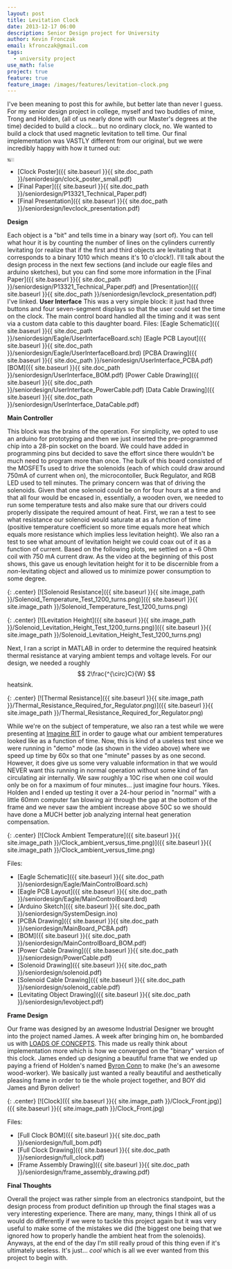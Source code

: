 ```yaml
---
layout: post
title: Levitation Clock
date: 2013-12-17 06:00
description: Senior Design project for University
author: Kevin Fronczak
email: kfronczak@gmail.com
tags:
  - university project
use_math: false
project: true
feature: true
feature_image: /images/features/levitation-clock.png
---
```


I've been meaning to post this for awhile, but better late than never I guess. For my senior design project in college, myself and two buddies of mine, Trong and Holden, (all of us nearly done with our Master's degrees at the time) decided to build a clock... but no ordinary clock, no. We wanted to build a clock that used magnetic levitation to tell time. Our final implementation was VASTLY different from our original, but we were incredibly happy with how it turned out:

<div class="h_iframe">
  <iframe width="16" height="9" src="https://www.youtube.com/embed/4bEvRd7E-bg" frameborder="0" allowfullscreen></iframe>
<!-- lint-disable --></div>

* [Clock Poster]({{ site.baseurl }}{{ site.doc_path }}/seniordesign/clock_poster_small.pdf)
* [Final Paper]({{ site.baseurl }}{{ site.doc_path }}/seniordesign/P13321_Technical_Paper.pdf)
* [Final Presentation]({{ site.baseurl }}{{ site.doc_path }}/seniordesign/levclock_presentation.pdf)


**Design**

Each object is a "bit" and tells time in a binary way (sort of). You can tell what hour it is by counting the number of lines on the cylinders currently levitating (or realize that if the first and third objects are levitating that it corresponds to a binary 1010 which means it's 10 o'clock!). I'll talk about the design process in the next few sections (and include our eagle files and arduino sketches), but you can find some more information in the [Final Paper]({{ site.baseurl }}{{ site.doc_path }}/seniordesign/P13321_Technical_Paper.pdf) and [Presentation]({{ site.baseurl }}{{ site.doc_path }}/seniordesign/levclock_presentation.pdf) I've linked. **User Interface** This was a very simple block: it just had three buttons and four seven-segment displays so that the user could set the time on the clock. The main control board handled all the timing and it was sent via a custom data cable to this daughter board. Files: [Eagle Schematic]({{ site.baseurl }}{{ site.doc_path }}/seniordesign/Eagle/UserInterfaceBoard.sch) [Eagle PCB Layout]({{ site.baseurl }}{{ site.doc_path }}/seniordesign/Eagle/UserInterfaceBoard.brd) [PCBA Drawing]({{ site.baseurl }}{{ site.doc_path }}/seniordesign/UserInterface_PCBA.pdf) [BOM]({{ site.baseurl }}{{ site.doc_path }}/seniordesign/UserInterface_BOM.pdf) [Power Cable Drawing]({{ site.baseurl }}{{ site.doc_path }}/seniordesign/UserInterface_PowerCable.pdf) [Data Cable Drawing]({{ site.baseurl }}{{ site.doc_path }}/seniordesign/UserInterface_DataCable.pdf)

**Main Controller**

This block was the brains of the operation. For simplicity, we opted to use an arduino for prototyping and then we just inserted the pre-programmed chip into a 28-pin socket on the board. We could have added in programming pins but decided to save the effort since there wouldn't be much need to program more than once. The bulk of this board consisted of the MOSFETs used to drive the solenoids (each of which could draw around 750mA of current when on), the microcontoller, Buck Regulator, and RGB LED used to tell minutes. The primary concern was that of driving the solenoids. Given that one solenoid could be on for four hours at a time and that all four would be encased in, essentially, a wooden oven, we needed to run some temperature tests and also make sure that our drivers could properly dissipate the required amount of heat. First, we ran a test to see what resistance our solenoid would saturate at as a function of time (positive temperature coefficient so more time equals more heat which equals more resistance which implies less levitation height). We also ran a test to see what amount of levitation height we could coax out of it as a function of current. Based on the following plots, we settled on a ~6 Ohm coil with 750 mA current draw. As the video at the beginning of this post shows, this gave us enough levitation height for it to be discernible from a _non_-levitating object and allowed us to minimize power consumption to some degree.

{: .center}
[![Solenoid Resistance]({{ site.baseurl }}{{ site.image_path }}/Solenoid_Temperature_Test_1200_turns.png)]({{ site.baseurl }}{{ site.image_path }}/Solenoid_Temperature_Test_1200_turns.png)

{: .center}
[![Levitation Height]({{ site.baseurl }}{{ site.image_path }}/Solenoid_Levitation_Height_Test_1200_turns.png)]({{ site.baseurl }}{{ site.image_path }}/Solenoid_Levitation_Height_Test_1200_turns.png)

Next, I ran a script in MATLAB in order to determine the required heatsink thermal resistance at varying ambient temps and voltage levels. For our design, we needed a roughly $$ 2\frac{^{\circ}C}{W} $$ heatsink.

{: .center}
[![Thermal Resistance]({{ site.baseurl }}{{ site.image_path }}/Thermal_Resistance_Required_for_Regulator.png)]({{ site.baseurl }}{{ site.image_path }}/Thermal_Resistance_Required_for_Regulator.png)

While we're on the subject of temperature, we also ran a test while we were presenting at [Imagine RIT](http://www.rit.edu/imagine/) in order to gauge what our ambient temperatures looked like as a function of time. Now, this is kind of a useless test since we were running in "demo" mode (as shown in the video above) where we speed up time by 60x so that one "minute" passes by as one second. However, it does give us some very valuable information in that we would NEVER want this running in normal operation without some kind of fan circulating air internally. We saw roughly a 10C rise when one coil would only be on for a maximum of four minutes... just imagine four hours. Yikes. Holden and I ended up testing it over a 24-hour period in "normal" with a little 60mm computer fan blowing air through the gap at the bottom of the frame and we never saw the ambient increase above 50C so we should have done a MUCH better job analyzing internal heat generation compensation.

{: .center}
[![Clock Ambient Temperature]({{ site.baseurl }}{{ site.image_path }}/Clock_ambient_versus_time.png)]({{ site.baseurl }}{{ site.image_path }}/Clock_ambient_versus_time.png)

Files:

* [Eagle Schematic]({{ site.baseurl }}{{ site.doc_path }}/seniordesign/Eagle/MainControlBoard.sch)
* [Eagle PCB Layout]({{ site.baseurl }}{{ site.doc_path }}/seniordesign/Eagle/MainControlBoard.brd)
* [Arduino Sketch]({{ site.baseurl }}{{ site.doc_path }}/seniordesign/SystemDesign.ino)
* [PCBA Drawing]({{ site.baseurl }}{{ site.doc_path }}/seniordesign/MainBoard_PCBA.pdf)
* [BOM]({{ site.baseurl }}{{ site.doc_path }}/seniordesign/MainControlBoard_BOM.pdf)
* [Power Cable Drawing]({{ site.baseurl }}{{ site.doc_path }}/seniordesign/PowerCable.pdf)
* [Solenoid Drawing]({{ site.baseurl }}{{ site.doc_path }}/seniordesign/solenoid.pdf)
* [Solenoid Cable Drawing]({{ site.baseurl }}{{ site.doc_path }}/seniordesign/solenoid_cable.pdf)
* [Levitating Object Drawing]({{ site.baseurl }}{{ site.doc_path }}/seniordesign/levobject.pdf)

**Frame Design**

Our frame was designed by an awesome Industrial Designer we brought into the project named James. A week after bringing him on, he bombarded us with [LOADS OF CONCEPTS](http://edge.rit.edu/edge/P13321/public/MSD%20I/Concept%20Design/Concept%20Drawings). This made us really think about implementation more which is how we converged on the "binary" version of this clock. James ended up designing a beautiful frame that we ended up paying a friend of Holden's named [Byron Conn](http://byronconn.com/) to make (he's an awesome wood-worker). We basically just wanted a really beautiful and aesthetically pleasing frame in order to tie the whole project together, and BOY did James and Byron deliver!

{: .center}
[![Clock]({{ site.baseurl }}{{ site.image_path }}/Clock_Front.jpg)]({{ site.baseurl }}{{ site.image_path }}/Clock_Front.jpg)

Files:
* [Full Clock BOM]({{ site.baseurl }}{{ site.doc_path }}/seniordesign/full_bom.pdf)
* [Full Clock Drawing]({{ site.baseurl }}{{ site.doc_path }}/seniordesign/full_clock.pdf)
* [Frame Assembly Drawing]({{ site.baseurl }}{{ site.doc_path }}/seniordesign/frame_assembly_drawing.pdf)

**Final Thoughts**

Overall the project was rather simple from an electronics standpoint, but the design process from product definition up through the final stages was a very interesting experience. There are many, many, things I think all of us would do differently if we were to tackle this project again but it was very useful to make some of the mistakes we did (the biggest one being that we ignored how to properly handle the ambient heat from the solenoids). Anyways, at the end of the day I'm still really proud of this thing even if it's ultimately useless. It's just... _cool_ which is all we ever wanted from this project to begin with.
